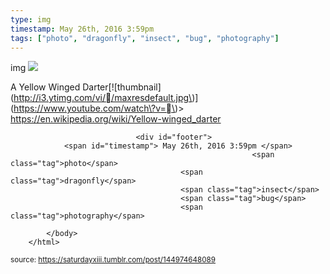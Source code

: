 ```yaml
---
type: img
timestamp: May 26th, 2016 3:59pm
tags: ["photo", "dragonfly", "insect", "bug", "photography"]
---
```

img
<img src="https://saturdayxiii.github.io/media/144974648089.jpg"/>
                                                                                          
A Yellow Winged Darter\[!\[thumbnail\]\(http://i3.ytimg.com/vi//maxresdefault.jpg\)\]\(https://www.youtube.com/watch\?v=\)>
<a href="https://en.wikipedia.org/wiki/Yellow-winged_darter" target="_blank">https://en.wikipedia.org/wiki/Yellow-winged_darter</a><br/>
 
                                    
                
                
                
                
                                <div id="footer">
                <span id="timestamp"> May 26th, 2016 3:59pm </span>
                                                          <span class="tag">photo</span>
                                          <span class="tag">dragonfly</span>
                                          <span class="tag">insect</span>
                                          <span class="tag">bug</span>
                                          <span class="tag">photography</span>
                                                    
            </body>
        </html>

        
<small>source: https://saturdayxiii.tumblr.com/post/144974648089</small>